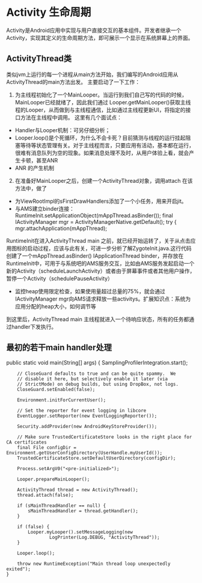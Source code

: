 # Activity 生命周期

Activity是Android应用中实现与用户直接交互的基本组件。开发者继承一个Activity，实现其定义的生命周期方法，即可展示一个显示在系统屏幕上的界面。

## ActivityThread类

类似jvm上运行的每一个进程从main方法开始，我们编写的Android应用从ActivityThread的main方法出发。
主要启动了一下工作：
1. 为主线程初始化了一个MainLooper。当运行到我们自己写的代码的时候，MainLooper已经就绪了，因此我们通过
Looper.getMainLooper()获取主线程的Looper，从而做到与主线程通信，比如通过主线程更新UI，将指定的接口方法在主线程中调用。
这里有几个面试点：
 * Handler与Looper机制：可另仔细分析；
 * Looper.loop()是个死循环，为什么不会卡死？目前猜测与线程的运行挂起阻塞等待等状态管理有关。对于主线程而言，只要应用有活动，基本都在运行，很难有消息队列为空的现象。如果消息处理不及时，从用户体验上看，就会产生卡顿，甚至ANR
 * ANR 的产生机制

 2. 在准备好MainLooper之后，创建一个ActivityThread对象，调用attach 在该方法中，做了
  * 为ViewRootImpl的sFirstDrawHandlers添加了一个小任务，用来开启jit。
  * 与AMS建立binder连接：
            RuntimeInit.setApplicationObject(mAppThread.asBinder());
            final IActivityManager mgr = ActivityManagerNative.getDefault();
            try {
                mgr.attachApplication(mAppThread);
                
  RuntimeInit在进入ActivityThread main
  之前，就已经开始运转了，关于从点击应用图标的启动过程，应该与此有关，可进一步分析了解ZygoteInit.java.这行代码创建了一个mAppThread.asBinder() IApplicationThread binder，并存放在RuntimeInit中，可用于与系统吧的AMS服务交互，比如由AMS服务发起启动一个新的Activity（scheduleLaunchActivity）或者由于屏幕事件或者其他用户操作，暂停一个Activity（schedulePauseActivity）
  * 监控heap使用限定检查，如果使用量超过总量的75%，就会通过IActivityManager mgr向AMS请求释放一些activitys。扩展知识点：系统为应用分配的heap大小，如何调节等
  
  到这里后，ActivityThread main 主线程就进入一个待响应状态，所有的任务都通过handler下发执行。

  ## 最初的若干main handler处理

  

 

public static void main(String[] args) {
        SamplingProfilerIntegration.start();

        // CloseGuard defaults to true and can be quite spammy.  We
        // disable it here, but selectively enable it later (via
        // StrictMode) on debug builds, but using DropBox, not logs.
        CloseGuard.setEnabled(false);

        Environment.initForCurrentUser();

        // Set the reporter for event logging in libcore
        EventLogger.setReporter(new EventLoggingReporter());

        Security.addProvider(new AndroidKeyStoreProvider());

        // Make sure TrustedCertificateStore looks in the right place for CA certificates
        final File configDir = Environment.getUserConfigDirectory(UserHandle.myUserId());
        TrustedCertificateStore.setDefaultUserDirectory(configDir);

        Process.setArgV0("<pre-initialized>");

        Looper.prepareMainLooper();

        ActivityThread thread = new ActivityThread();
        thread.attach(false);

        if (sMainThreadHandler == null) {
            sMainThreadHandler = thread.getHandler();
        }

        if (false) {
            Looper.myLooper().setMessageLogging(new
                    LogPrinter(Log.DEBUG, "ActivityThread"));
        }

        Looper.loop();

        throw new RuntimeException("Main thread loop unexpectedly exited");
    }

